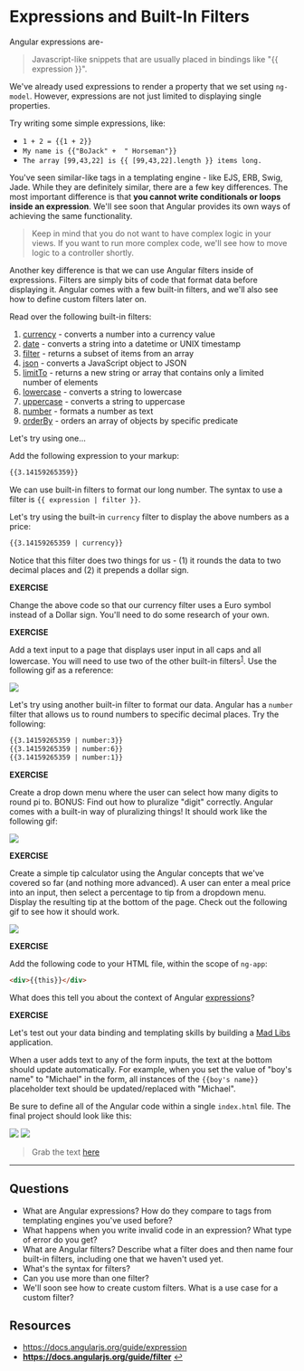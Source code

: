 # Expressions and Built-In Filters

Angular expressions are-

> Javascript-like snippets that are usually placed in bindings like "{{ expression }}".

We've already used expressions to render a property that we set using `ng-model`. However, expressions are not just limited to displaying single properties.

Try writing some simple expressions, like:

* `1 + 2 = {{1 + 2}}`
* `My name is {{"BoJack" +  " Horseman"}}`
* `The array [99,43,22] is {{ [99,43,22].length }} items long.`

You've seen similar-like tags in a templating engine - like EJS, ERB, Swig, Jade. While they are definitely similar, there are a few key differences. The most important difference is that **you cannot write conditionals or loops inside an expression**. We'll see soon that Angular provides its own ways of achieving the same functionality.

> Keep in mind that you do not want to have complex logic in your views. If you want to run more complex code, we'll see how to move logic to a controller shortly.

Another key difference is that we can use Angular filters inside of expressions. Filters are simply bits of code that format data before displaying it. Angular comes with a few built-in filters, and we'll also see how to define custom filters later on.

Read over the following built-in filters:

1. [currency](https://docs.angularjs.org/api/ng/filter/currency) - converts a number into a currency value
1. [date](https://docs.angularjs.org/api/ng/filter/date) - converts a string into a datetime or UNIX timestamp
1. [filter](https://docs.angularjs.org/api/ng/filter/filter) - returns a subset of items from an array
1. [json](https://docs.angularjs.org/api/ng/filter/json) - converts a JavaScript object to JSON
1. [limitTo](https://docs.angularjs.org/api/ng/filter/limitTo) - returns a new string or array that contains only a limited number of elements
1. [lowercase](https://docs.angularjs.org/api/ng/filter/lowercase) - converts a string to lowercase
1. [uppercase](https://docs.angularjs.org/api/ng/filter/uppercase) - converts a string to uppercase
1. [number](https://docs.angularjs.org/api/ng/filter/number) - formats a number as text
1. [orderBy](https://docs.angularjs.org/api/ng/filter/orderBy) - orders an array of objects by specific predicate

Let's try using one...

Add the following expression to your markup:

```html
{{3.14159265359}}
```

We can use built-in filters to format our long number. The syntax to use a filter is `{{ expression | filter }}`.

Let's try using the built-in `currency` filter to display the above numbers as a price:

```html
{{3.14159265359 | currency}}
```

Notice that this filter does two things for us - (1) it rounds the data to two decimal places and (2) it prepends a dollar sign.

**EXERCISE**

Change the above code so that our currency filter uses a Euro symbol instead of a Dollar sign. You'll need to do some research of your own.

**EXERCISE**

Add a text input to a page that displays user input in all caps and all lowercase. You will need to use two of the other built-in filters<sup id="a1">[1](#f1)</sup>. Use the following gif as a reference:

![](http://zippy.gfycat.com/CookedWelcomeDesertpupfish.gif)

Let's try using another built-in filter to format our data. Angular has a `number` filter that allows us to round numbers to specific decimal places. Try the following:

```html
{{3.14159265359 | number:3}}
{{3.14159265359 | number:6}}
{{3.14159265359 | number:1}}
```

**EXERCISE**

Create a drop down menu where the user can select how many digits to round pi to. BONUS: Find out how to pluralize "digit" correctly. Angular comes with a built-in way of pluralizing things! It should work like the following gif:

![](http://zippy.gfycat.com/LegalThickIndochinesetiger.gif)

**EXERCISE**

Create a simple tip calculator using the Angular concepts that we've covered so far (and nothing more advanced). A user can enter a meal price into an input, then select a percentage to tip from a dropdown menu. Display the resulting tip at the bottom of the page. Check out the following gif to see how it should work.

![](http://zippy.gfycat.com/FlamboyantQuickGordonsetter.gif)

**EXERCISE**

Add the following code to your HTML file, within the scope of `ng-app`:

```html
<div>{{this}}</div>
```

What does this tell you about the context of Angular [expressions](https://docs.angularjs.org/guide/expression)?

**EXERCISE**

Let's test out your data binding and templating skills by building a [Mad Libs](http://en.wikipedia.org/wiki/Mad_Libs) application.

When a user adds text to any of the form inputs, the text at the bottom should update automatically. For example, when you set the value of "boy's name" to "Michael" in the form, all instances of the `{{boy's name}}` placeholder text should be updated/replaced with "Michael".

Be sure to define all of the Angular code within a single `index.html` file. The final project should look like this:

![](https://students-gschool-production.s3.amazonaws.com/uploads/asset/file/109/ngmadlibs-p1.png)
![](https://students-gschool-production.s3.amazonaws.com/uploads/asset/file/108/ngmadlibs-p2.png)

> Grab the text [here](https://github.com/gSchool/angular-examples/blob/master/madlibs-text.md)

<hr>

## Questions

* What are Angular expressions? How do they compare to tags from templating engines you've used before?
* What happens when you write invalid code in an expression? What type of error do you get?
* What are Angular filters? Describe what a filter does and then name four built-in filters, including one that we haven't used yet.
* What's the syntax for filters?
* Can you use more than one filter?
* We'll soon see how to create custom filters. What is a use case for a custom filter?

## Resources

- https://docs.angularjs.org/guide/expression
- <b id="f1">https://docs.angularjs.org/guide/filter</b> [↩](#a1)
